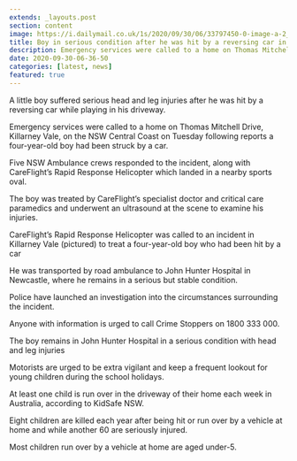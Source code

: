 ```yaml
---
extends: _layouts.post
section: content
image: https://i.dailymail.co.uk/1s/2020/09/30/06/33797450-0-image-a-2_1601442293049.jpg 
title: Boy in serious condition after he was hit by a reversing car in his driveway on NSW Central Coast 
description: Emergency services were called to a home on Thomas Mitchell Drive, Killarney Vale, on the NSW Central Coast on Tuesday following after reports a four-year-old boy had been struck by a car. 
date: 2020-09-30-06-36-50 
categories: [latest, news] 
featured: true 
--- 
```

A little boy suffered serious head and leg injuries after he was hit by a reversing car while playing in his driveway.

Emergency services were called to a home on Thomas Mitchell Drive, Killarney Vale, on the NSW Central Coast on Tuesday following reports a four-year-old boy had been struck by a car.  

Five NSW Ambulance crews responded to the incident, along with CareFlight’s Rapid Response Helicopter which landed in a nearby sports oval.

The boy was treated by CareFlight’s specialist doctor and critical care paramedics and underwent an ultrasound at the scene to examine his injuries.

CareFlight’s Rapid Response Helicopter was called to an incident in Killarney Vale (pictured) to treat a four-year-old boy who had been hit by a car

He was transported by road ambulance to John Hunter Hospital in Newcastle, where he remains in a serious but stable condition.

Police have launched an investigation into the circumstances surrounding the incident.

Anyone with information is urged to call Crime Stoppers on 1800 333 000.

The boy remains in John Hunter Hospital in a serious condition with head and leg injuries

Motorists are urged to be extra vigilant and keep a frequent lookout for young children during the school holidays.

At least one child is run over in the driveway of their home each week in Australia, according to KidSafe NSW.

Eight children are killed each year after being hit or run over by a vehicle at home and while another 60 are seriously injured.

Most children run over by a vehicle at home are aged under-5.

